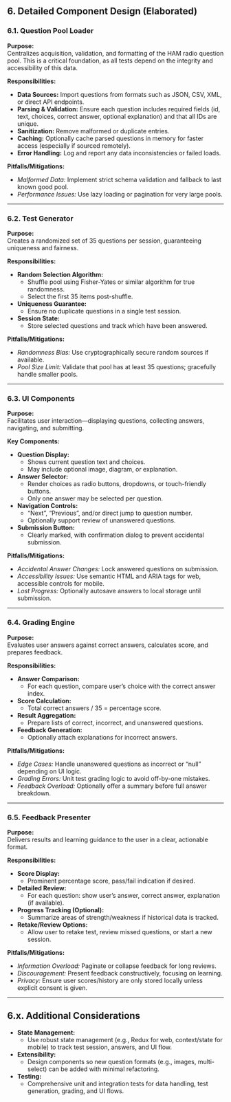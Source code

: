 ## 6. Detailed Component Design (Elaborated)

### 6.1. Question Pool Loader

**Purpose:**  
Centralizes acquisition, validation, and formatting of the HAM radio question pool. This is a critical foundation, as all tests depend on the integrity and accessibility of this data.

**Responsibilities:**
- **Data Sources:** Import questions from formats such as JSON, CSV, XML, or direct API endpoints.  
- **Parsing & Validation:** Ensure each question includes required fields (id, text, choices, correct answer, optional explanation) and that all IDs are unique.  
- **Sanitization:** Remove malformed or duplicate entries.  
- **Caching:** Optionally cache parsed questions in memory for faster access (especially if sourced remotely).
- **Error Handling:** Log and report any data inconsistencies or failed loads.

**Pitfalls/Mitigations:**
- *Malformed Data:* Implement strict schema validation and fallback to last known good pool.
- *Performance Issues:* Use lazy loading or pagination for very large pools.

---

### 6.2. Test Generator

**Purpose:**  
Creates a randomized set of 35 questions per session, guaranteeing uniqueness and fairness.

**Responsibilities:**
- **Random Selection Algorithm:**  
  - Shuffle pool using Fisher-Yates or similar algorithm for true randomness.
  - Select the first 35 items post-shuffle.
- **Uniqueness Guarantee:**  
  - Ensure no duplicate questions in a single test session.
- **Session State:**  
  - Store selected questions and track which have been answered.

**Pitfalls/Mitigations:**
- *Randomness Bias:* Use cryptographically secure random sources if available.
- *Pool Size Limit:* Validate that pool has at least 35 questions; gracefully handle smaller pools.

---

### 6.3. UI Components

**Purpose:**  
Facilitates user interaction—displaying questions, collecting answers, navigating, and submitting.

**Key Components:**
- **Question Display:**  
  - Shows current question text and choices.
  - May include optional image, diagram, or explanation.
- **Answer Selector:**  
  - Render choices as radio buttons, dropdowns, or touch-friendly buttons.
  - Only one answer may be selected per question.
- **Navigation Controls:**  
  - “Next”, “Previous”, and/or direct jump to question number.
  - Optionally support review of unanswered questions.
- **Submission Button:**  
  - Clearly marked, with confirmation dialog to prevent accidental submission.

**Pitfalls/Mitigations:**
- *Accidental Answer Changes:* Lock answered questions on submission.
- *Accessibility Issues:* Use semantic HTML and ARIA tags for web, accessible controls for mobile.
- *Lost Progress:* Optionally autosave answers to local storage until submission.

---

### 6.4. Grading Engine

**Purpose:**  
Evaluates user answers against correct answers, calculates score, and prepares feedback.

**Responsibilities:**
- **Answer Comparison:**  
  - For each question, compare user’s choice with the correct answer index.
- **Score Calculation:**  
  - Total correct answers / 35 = percentage score.
- **Result Aggregation:**  
  - Prepare lists of correct, incorrect, and unanswered questions.
- **Feedback Generation:**  
  - Optionally attach explanations for incorrect answers.

**Pitfalls/Mitigations:**
- *Edge Cases:* Handle unanswered questions as incorrect or “null” depending on UI logic.
- *Grading Errors:* Unit test grading logic to avoid off-by-one mistakes.
- *Feedback Overload:* Optionally offer a summary before full answer breakdown.

---

### 6.5. Feedback Presenter

**Purpose:**  
Delivers results and learning guidance to the user in a clear, actionable format.

**Responsibilities:**
- **Score Display:**  
  - Prominent percentage score, pass/fail indication if desired.
- **Detailed Review:**  
  - For each question: show user’s answer, correct answer, explanation (if available).
- **Progress Tracking (Optional):**  
  - Summarize areas of strength/weakness if historical data is tracked.
- **Retake/Review Options:**  
  - Allow user to retake test, review missed questions, or start a new session.

**Pitfalls/Mitigations:**
- *Information Overload:* Paginate or collapse feedback for long reviews.
- *Discouragement:* Present feedback constructively, focusing on learning.
- *Privacy:* Ensure user scores/history are only stored locally unless explicit consent is given.

---

## 6.x. Additional Considerations

- **State Management:**  
  - Use robust state management (e.g., Redux for web, context/state for mobile) to track test session, answers, and UI flow.
- **Extensibility:**  
  - Design components so new question formats (e.g., images, multi-select) can be added with minimal refactoring.
- **Testing:**  
  - Comprehensive unit and integration tests for data handling, test generation, grading, and UI flows.
